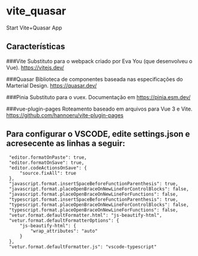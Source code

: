 # vite_quasar
Start Vite+Quasar App

## Características

###Vite
Substituto para o webpack criado por Eva You (que desenvolveu o Vue). https://vitejs.dev/

###Quasar
Biblioteca de componentes baseada nas especificações do Marterial Design. https://quasar.dev/

###Pinia
Substituto para o vuex. Documentação em https://pinia.esm.dev/

###vue-plugin-pages
Roteamento baseado em arquivos para Vue 3 e Vite. https://github.com/hannoeru/vite-plugin-pages


## Para configurar o VSCODE, edite settings.json e acresecente as linhas a seguir:

```
 "editor.formatOnPaste": true,
 "editor.formatOnSave": true,
 "editor.codeActionsOnSave": {
     "source.fixAll": true
 },
 "javascript.format.insertSpaceBeforeFunctionParenthesis": true,
 "javascript.format.placeOpenBraceOnNewLineForControlBlocks": false,
 "javascript.format.placeOpenBraceOnNewLineForFunctions": false,
 "typescript.format.insertSpaceBeforeFunctionParenthesis": true,
 "typescript.format.placeOpenBraceOnNewLineForControlBlocks": false,
 "typescript.format.placeOpenBraceOnNewLineForFunctions": false,
 "vetur.format.defaultFormatter.html": "js-beautify-html",
 "vetur.format.defaultFormatterOptions": {
     "js-beautify-html": {
         "wrap_attributes": "auto"
     }
 },
 "vetur.format.defaultFormatter.js": "vscode-typescript"
  ```
